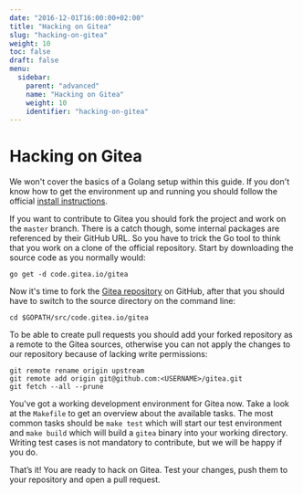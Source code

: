 ```yaml
---
date: "2016-12-01T16:00:00+02:00"
title: "Hacking on Gitea"
slug: "hacking-on-gitea"
weight: 10
toc: false
draft: false
menu:
  sidebar:
    parent: "advanced"
    name: "Hacking on Gitea"
    weight: 10
    identifier: "hacking-on-gitea"
---
```


# Hacking on Gitea

We won't cover the basics of a Golang setup within this guide. If you don't know how to get the environment up and running you should follow the official [install instructions](https://golang.org/doc/install).

If you want to contribute to Gitea you should fork the project and work on the `master` branch. There is a catch though, some internal packages are referenced by their GitHub URL. So you have to trick the Go tool to think that you work on a clone of the official repository. Start by downloading the source code as you normally would:

```
go get -d code.gitea.io/gitea
```

Now it's time to fork the [Gitea repository](https://github.com/go-gitea/gitea) on GitHub, after that you should have to switch to the source directory on the command line:

```
cd $GOPATH/src/code.gitea.io/gitea
```

To be able to create pull requests you should add your forked repository as a remote to the Gitea sources, otherwise you can not apply the changes to our repository because of lacking write permissions:

```
git remote rename origin upstream
git remote add origin git@github.com:<USERNAME>/gitea.git
git fetch --all --prune
```

You've got a working development environment for Gitea now. Take a look at the `Makefile` to get an overview about the available tasks. The most common tasks should be `make test` which will start our test environment and `make build` which will build a `gitea` binary into your working directory. Writing test cases is not mandatory to contribute, but we will be happy if you do.

That’s it! You are ready to hack on Gitea. Test your changes, push them to your repository and open a pull request.
